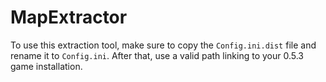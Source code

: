 # MapExtractor
To use this extraction tool, make sure to copy the `Config.ini.dist` file and rename it to `Config.ini`. After that, use a valid path linking to your 0.5.3 game installation.

